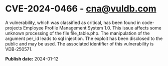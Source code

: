 # CVE-2024-0466 - cna@vuldb.com

A vulnerability, which was classified as critical, has been found in code-projects Employee Profile Management System 1.0. This issue affects some unknown processing of the file file_table.php. The manipulation of the argument per_id leads to sql injection. The exploit has been disclosed to the public and may be used. The associated identifier of this vulnerability is VDB-250571.

**Publish date:** 2024-01-12

